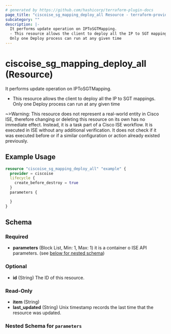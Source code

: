 ```yaml
---
# generated by https://github.com/hashicorp/terraform-plugin-docs
page_title: "ciscoise_sg_mapping_deploy_all Resource - terraform-provider-ciscoise"
subcategory: ""
description: |-
  It performs update operation on IPToSGTMapping.
  - This resource allows the client to deploy all the IP to SGT mappings.
  Only one Deploy process can run at any given time
---
```


# ciscoise_sg_mapping_deploy_all (Resource)

It performs update operation on IPToSGTMapping.
- This resource allows the client to deploy all the IP to SGT mappings.
Only one Deploy process can run at any given time

~>Warning: This resource does not represent a real-world entity in Cisco ISE, therefore changing or deleting this resource on its own has no immediate effect. Instead, it is a task part of a Cisco ISE workflow. It is executed in ISE without any additional verification. It does not check if it was executed before or if a similar configuration or action already existed previously.

## Example Usage

```terraform
resource "ciscoise_sg_mapping_deploy_all" "example" {
  provider = ciscoise
  lifecycle {
    create_before_destroy = true
  }
  parameters {

  }
}
```

<!-- schema generated by tfplugindocs -->
## Schema

### Required

- **parameters** (Block List, Min: 1, Max: 1) it is a container o ISE API parameters. (see [below for nested schema](#nestedblock--parameters))

### Optional

- **id** (String) The ID of this resource.

### Read-Only

- **item** (String)
- **last_updated** (String) Unix timestamp records the last time that the resource was updated.

<a id="nestedblock--parameters"></a>
### Nested Schema for `parameters`



